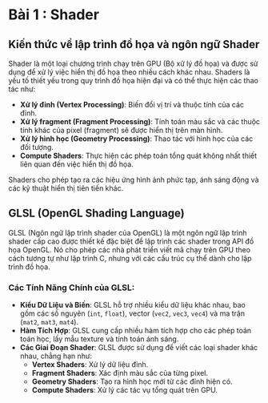 # Bài 1 : Shader 

## Kiến thức về lập trình đồ họa và ngôn ngữ Shader

Shader là một loại chương trình chạy trên GPU (Bộ xử lý đồ họa) và được sử dụng để xử lý việc hiển thị đồ họa theo nhiều cách khác nhau. Shaders là yếu tố thiết yếu trong quy trình đồ họa hiện đại và có thể thực hiện các thao tác như:

- **Xử lý đỉnh (Vertex Processing)**: Biến đổi vị trí và thuộc tính của các đỉnh.
- **Xử lý fragment (Fragment Processing)**: Tính toán màu sắc và các thuộc tính khác của pixel (fragment) sẽ được hiển thị trên màn hình.
- **Xử lý hình học (Geometry Processing)**: Thao tác với hình học của các đối tượng.
- **Compute Shaders**: Thực hiện các phép toán tổng quát không nhất thiết liên quan đến việc hiển thị đồ họa.

Shaders cho phép tạo ra các hiệu ứng hình ảnh phức tạp, ánh sáng động và các kỹ thuật hiển thị tiên tiến khác.

## GLSL (OpenGL Shading Language)

GLSL (Ngôn ngữ lập trình shader của OpenGL) là một ngôn ngữ lập trình shader cấp cao được thiết kế đặc biệt để lập trình các shader trong API đồ họa OpenGL. Nó cho phép các nhà phát triển viết mã chạy trên GPU theo cách tương tự như lập trình C, nhưng với các cấu trúc cụ thể dành cho lập trình đồ họa.

### Các Tính Năng Chính của GLSL:

- **Kiểu Dữ Liệu và Biến**: GLSL hỗ trợ nhiều kiểu dữ liệu khác nhau, bao gồm các số nguyên (`int`, `float`), vector (`vec2`, `vec3`, `vec4`) và ma trận (`mat2`, `mat3`, `mat4`).
- **Hàm Tích Hợp**: GLSL cung cấp nhiều hàm tích hợp cho các phép toán toán học, lấy mẫu texture và tính toán ánh sáng.
- **Các Giai Đoạn Shader**: GLSL được sử dụng để viết các loại shader khác nhau, chẳng hạn như:
  - **Vertex Shaders**: Xử lý dữ liệu đỉnh.
  - **Fragment Shaders**: Xác định màu sắc của từng pixel.
  - **Geometry Shaders**: Tạo ra hình học mới từ các đỉnh hiện có.
  - **Compute Shaders**: Xử lý các tác vụ tổng quát trên GPU.
